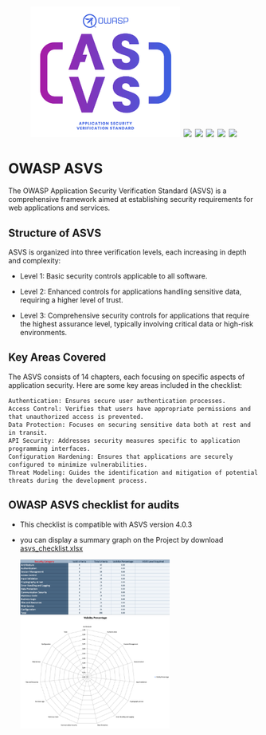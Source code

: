 <h1 align="center">
  <img src="/img/logo.png" alt="" width="300px;">
  <img src="https://img.shields.io/badge/PRs-welcome-ble">
  <img src="https://img.shields.io/github/last-commit/kh4sh3i/OWASP-ASVS">
  <img src="https://img.shields.io/github/commit-activity/m/kh4sh3i/OWASP-ASVS">
  <a href="https://x.com/intent/follow?screen_name=kh4sh3i_"><img src="https://img.shields.io/twitter/follow/kh4sh3i_?style=flat&logo=x"></a>
  <a href="https://github.com/kh4sh3i"><img src="https://img.shields.io/github/stars/kh4sh3i?style=flat&logo=github"></a>
</h1>


# OWASP ASVS
The OWASP Application Security Verification Standard (ASVS) is a comprehensive framework aimed at establishing security requirements for web applications and services.


## Structure of ASVS
ASVS is organized into three verification levels, each increasing in depth and complexity:

* Level 1: Basic security controls applicable to all software.

* Level 2: Enhanced controls for applications handling sensitive data, requiring a higher level of trust.

* Level 3: Comprehensive security controls for applications that require the highest assurance level, typically involving critical data or high-risk environments.


## Key Areas Covered
The ASVS consists of 14 chapters, each focusing on specific aspects of application security. Here are some key areas included in the checklist:
```
Authentication: Ensures secure user authentication processes.
Access Control: Verifies that users have appropriate permissions and that unauthorized access is prevented.
Data Protection: Focuses on securing sensitive data both at rest and in transit.
API Security: Addresses security measures specific to application programming interfaces.
Configuration Hardening: Ensures that applications are securely configured to minimize vulnerabilities.
Threat Modeling: Guides the identification and mitigation of potential threats during the development process.
```

## OWASP ASVS checklist for audits
* This checklist is compatible with ASVS version 4.0.3 
* you can display a summary graph on the Project by download [asvs_checklist.xlsx](https://github.com/kh4sh3i/OWASP-ASVS)


  <img src="/img/report.png" alt="" width="300px;">